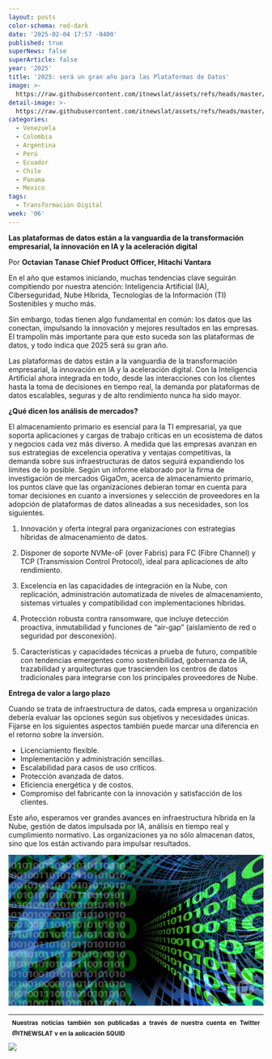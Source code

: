 ```yaml
---
layout: posts
color-schema: red-dark
date: '2025-02-04 17:57 -0400'
published: true
superNews: false
superArticle: false
year: '2025'
title: '2025: será un gran año para las Plataformas de Datos'
image: >-
  https://raw.githubusercontent.com/itnewslat/assets/refs/heads/master/img/540x320/datos-p.jpg
detail-image: >-
  https://raw.githubusercontent.com/itnewslat/assets/refs/heads/master/img/1024x680/datos-g.jpg
categories:
  - Venezuela
  - Colombia
  - Argentina
  - Perú
  - Ecuador
  - Chile
  - Panama
  - Mexico
tags:
  - Transformación Digital
week: '06'
---
```

**Las plataformas de datos están a la vanguardia de la transformación empresarial, la innovación en IA y la aceleración digital**

Por **Octavian Tanase Chief Product Officer, Hitachi Vantara**

En el año que estamos iniciando, muchas tendencias clave seguirán compitiendo por nuestra atención: Inteligencia Artificial (IA), Ciberseguridad, Nube Híbrida, Tecnologías de la Información (TI) Sostenibles y mucho más.

Sin embargo, todas tienen algo fundamental en común: los datos que las conectan, impulsando la innovación y mejores resultados en las empresas. El trampolín más importante para que esto suceda son las plataformas de datos, y todo indica que 2025 será su gran año.

Las plataformas de datos están a la vanguardia de la transformación empresarial, la innovación en IA y la aceleración digital. Con la Inteligencia Artificial ahora integrada en todo, desde las interacciones con los clientes hasta la toma de decisiones en tiempo real, la demanda por plataformas de datos escalables, seguras y de alto rendimiento nunca ha sido mayor.

**¿Qué dicen los análisis de mercados?**

El almacenamiento primario es esencial para la TI empresarial, ya que soporta aplicaciones y cargas de trabajo críticas en un ecosistema de datos y negocios cada vez más diverso. A medida que las empresas avanzan en sus estrategias de excelencia operativa y ventajas competitivas, la demanda sobre sus infraestructuras de datos seguirá expandiendo los límites de lo posible. Según un informe elaborado por la firma de investigación de mercados GigaOm, acerca de almacenamiento primario, los puntos clave que las organizaciones debieran tomar en cuenta para tomar decisiones en cuanto a inversiones y selección de proveedores en la adopción de plataformas de datos alineadas a sus necesidades, son los siguientes.

1. Innovación y oferta integral para organizaciones con estrategias híbridas de almacenamiento de datos.

2. Disponer de soporte NVMe-oF (over Fabris) para FC (Fibre Channel) y TCP (Transmission Control Protocol), ideal para aplicaciones de alto rendimiento.

3. Excelencia en las capacidades de integración en la Nube, con replicación, administración automatizada de niveles de almacenamiento, sistemas virtuales y compatibilidad con implementaciones híbridas.

4. Protección robusta contra ransomware, que incluye detección proactiva, inmutabilidad y funciones de “air-gap” (aislamiento de red o seguridad por desconexión).

5. Características y capacidades técnicas a prueba de futuro, compatible con tendencias emergentes como sostenibilidad, gobernanza de IA, trazabilidad y arquitecturas que trascienden los centros de datos tradicionales para integrarse con los principales proveedores de Nube.

**Entrega de valor a largo plazo**

Cuando se trata de infraestructura de datos, cada empresa u organización debería evaluar las opciones según sus objetivos y necesidades únicas. Fijarse en los siguientes aspectos también puede marcar una diferencia en el retorno sobre la inversión.

- Licenciamiento flexible. 
- Implementación y administración sencillas. 
- Escalabilidad para casos de uso críticos. 
- Protección avanzada de datos. 
- Eficiencia energética y de costos. 
- Compromiso del fabricante con la innovación y satisfacción de los clientes.

Este año, esperamos ver grandes avances en infraestructura híbrida en la Nube, gestión de datos impulsada por IA, análisis en tiempo real y cumplimiento normativo. Las organizaciones ya no sólo almacenan datos, sino que los están activando para impulsar resultados.

![](https://raw.githubusercontent.com/itnewslat/assets/refs/heads/master/img/540x320/datos-p.jpg)

<table style="height: 42px;" width="569">
<tbody>
<tr>
<td style="text-align: justify;"><sub><strong>Nuestras noticias también son publicadas a través de nuestra cuenta en Twitter <a href="https://twitter.com/itnewslat?lang=es">@ITNEWSLAT</a> y en la aplicación <a href="https://squidapp.co/en/">SQUID</a></strong></sub></td>
</tr>
</tbody>
</table>

<img src="https://tracker.metricool.com/c3po.jpg?hash=56f88a41e39ab42c063cc51676587a04"/>
